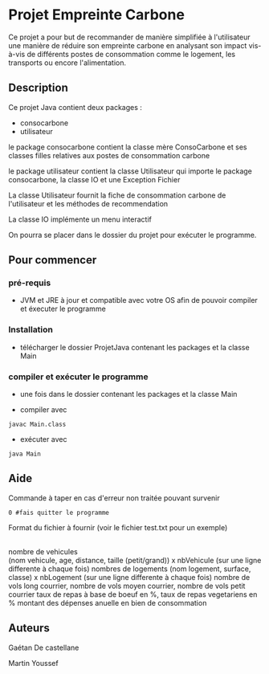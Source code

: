 # Projet Empreinte Carbone

Ce projet a pour but de recommander de manière simplifiée à l'utilisateur une manière de réduire son empreinte carbone en analysant son impact vis-à-vis de différents postes de consommation comme le logement, les transports ou encore l'alimentation.

## Description

Ce projet Java contient deux packages :
* consocarbone
* utilisateur

le package consocarbone contient la classe mère ConsoCarbone et ses classes filles relatives aux postes de consommation carbone

le package utilisateur contient la classe Utilisateur qui importe le package consocarbone, la classe IO et une Exception Fichier

La classe Utilisateur fournit la fiche de consommation carbone de l'utilisateur et les méthodes de recommendation

La classe IO implémente un menu interactif

On pourra se placer dans le dossier du projet pour exécuter le programme.

## Pour commencer

### pré-requis

* JVM et JRE à jour et compatible avec votre OS afin de pouvoir compiler et éxecuter le programme

### Installation

* télécharger le dossier ProjetJava contenant les packages et la classe Main

### compiler et exécuter le programme
* une fois dans le dossier contenant les packages et la classe Main

* compiler avec
```
javac Main.class
```
* exécuter avec
```
java Main
```

## Aide

Commande à taper en cas d'erreur non traitée pouvant survenir
```
0 #fais quitter le programme
```

Format du fichier à fournir (voir le fichier test.txt pour un exemple)

<br>nombre de vehicules<br>
(nom vehicule, age, distance, taille (petit/grand)) x nbVehicule (sur une ligne differente à chaque fois)
nombres de logements
(nom logement, surface, classe) x nbLogement (sur une ligne differente à chaque fois)
nombre de vols long courrier, nombre de vols moyen courrier, nombre de vols petit courrier
taux de repas à base de boeuf en %, taux de repas vegetariens en %
montant des dépenses anuelle en bien de consommation



## Auteurs 

Gaétan De castellane

Martin Youssef
